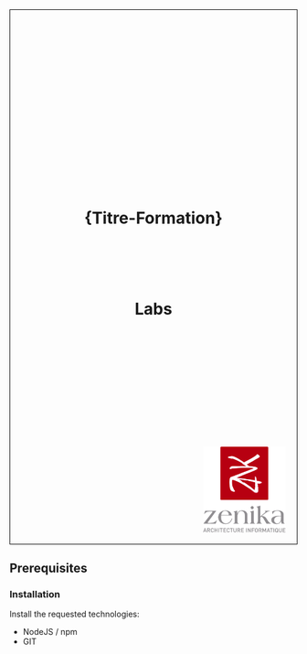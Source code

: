 <div style="height:24.7cm; position: relative; border: 1px solid black;">
    <h1 style="position:absolute; top: 33%; width:100%; text-align: center;">{Titre-Formation}</h1>
    <h1 style="position:absolute; top: 50%; width:100%; text-align: center;">Labs</h1>
    <img src="ressources/logo-zenika-small.png" style="position: absolute; bottom: 20px; right: 20px; height: 150px;">
</div>
<div class="pb"></div>


## Prerequisites

### Installation

Install the requested technologies:

* NodeJS / npm
* GIT
